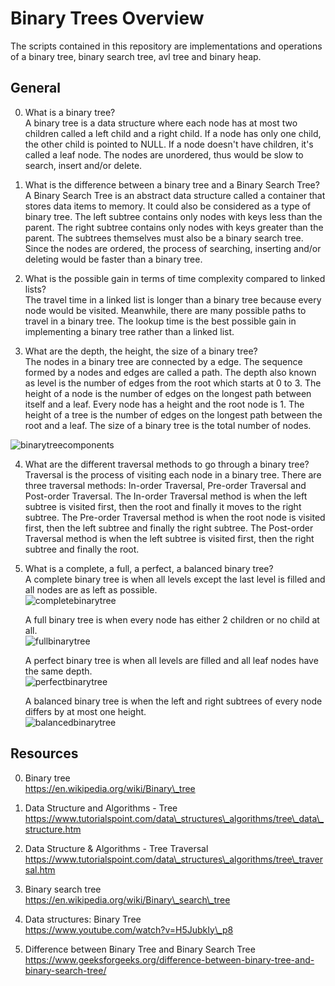 # Binary Trees Overview #
The scripts contained in this repository are implementations and operations of a binary tree, binary search tree, avl tree and binary heap.  

## General ##
0. What is a binary tree?  
A binary tree is a data structure where each node has at most two children called a left child and a right child.  If a node has only one child, the other child is pointed to NULL.  If a node doesn't have children, it's called a leaf node.  The nodes are unordered, thus would be slow to search, insert and/or delete.  

1. What is the difference between a binary tree and a Binary Search Tree?  
A Binary Search Tree is an abstract data structure called a container that stores data items to memory.  It could also be considered as a type of binary tree.  The left subtree contains only nodes with keys less than the parent.  The right subtree contains only nodes with keys greater than the parent.  The subtrees themselves must also be a binary search tree.  Since the nodes are ordered, the process of searching, inserting and/or deleting would be faster than a binary tree.  

2. What is the possible gain in terms of time complexity compared to linked lists?  
The travel time in a linked list is longer than a binary tree because every node would be visited.  Meanwhile, there are many possible paths to travel in a binary tree.  The lookup time is the best possible gain in implementing a binary tree rather than a linked list.  

3. What are the depth, the height, the size of a binary tree?  
The nodes in a binary tree are connected by a edge.  The sequence formed by a nodes and edges are called a path.  The depth also known as level is the number of edges from the root which starts at 0 to 3.  The height of a node is the number of edges on the longest path between itself and a leaf.  Every node has a height and the root node is 1.  The height of a tree is the number of edges on the longest path between the root and a leaf.  The size of a binary tree is the total number of nodes.  

![binarytreecomponents](https://i.imgur.com/vRhzu6m.png)

4. What are the different traversal methods to go through a binary tree?  
Traversal is the process of visiting each node in a binary tree.  There are three traversal methods: In-order Traversal, Pre-order Traversal and Post-order Traversal.  The In-order Traversal method is when the left subtree is visited first, then the root and finally it moves to the right subtree.  The Pre-order Traversal method is when the root node is visited first, then the left subtree and finally the right subtree.  The Post-order Traversal method is when the left subtree is visited first, then the right subtree and finally the root.  

5. What is a complete, a full, a perfect, a balanced binary tree?  
A complete binary tree is when all levels except the last level is filled and all nodes are as left as possible.  
![completebinarytree](https://i.imgur.com/1Zxf2t8.png)

    A full binary tree is when every node has either 2 children or no child at all.  
![fullbinarytree](https://i.imgur.com/zplUc6x.png)

    A perfect binary tree is when all levels are filled and all leaf nodes have the same depth.  
![perfectbinarytree](https://i.imgur.com/brvhWyB.png)

    A balanced binary tree is when the left and right subtrees of every node differs by at most one height.  
![balancedbinarytree](https://i.imgur.com/7Stwtrv.png)

## Resources ##
0. Binary tree  
https://en.wikipedia.org/wiki/Binary\_tree  

1. Data Structure and Algorithms - Tree  
https://www.tutorialspoint.com/data\_structures\_algorithms/tree\_data\_structure.htm  

2. Data Structure & Algorithms - Tree Traversal  
https://www.tutorialspoint.com/data\_structures\_algorithms/tree\_traversal.htm  

3. Binary search tree  
https://en.wikipedia.org/wiki/Binary\_search\_tree  

4. Data structures: Binary Tree  
https://www.youtube.com/watch?v=H5JubkIy\_p8  

5. Difference between Binary Tree and Binary Search Tree  
https://www.geeksforgeeks.org/difference-between-binary-tree-and-binary-search-tree/  


